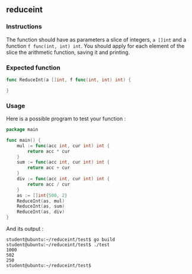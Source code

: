 ## reduceint

### Instructions

The function should have as parameters a slice of integers, `a []int` and a function `f func(int, int) int`. You should apply for each element of the slice the arithmetic function, saving it and printing.

### Expected function

```go
func ReduceInt(a []int, f func(int, int) int) {

}
```

### Usage

Here is a possible program to test your function :

```go
package main

func main() {
	mul := func(acc int, cur int) int {
		return acc * cur
	}
	sum := func(acc int, cur int) int {
		return acc + cur
	}
	div := func(acc int, cur int) int {
		return acc / cur
	}
	as := []int{500, 2}
	ReduceInt(as, mul)
	ReduceInt(as, sum)
	ReduceInt(as, div)
}

```

And its output :

```console
student@ubuntu:~/reduceint/test$ go build
student@ubuntu:~/reduceint/test$ ./test
1000
502
250
student@ubuntu:~/reduceint/test$
```
